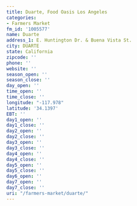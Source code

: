 ```yaml
---
title: Duarte, Food Oasis Los Angeles
categories:
- Farmers Market
fm_id: '1005577'
name: Duarte
address_1: E. Huntington Dr. & Buena Vista St.
city: DUARTE
state: California
zipcode: ''
phone: ''
website: ''
season_open: ''
season_close: ''
day_open: ''
time_open: ''
time_close: ''
longitude: "-117.978"
latitude: '34.1397'
EBT: ''
day1_open: ''
day1_close: ''
day2_open: ''
day2_close: ''
day3_open: ''
day3_close: ''
day4_open: ''
day4_close: ''
day5_open: ''
day5_close: ''
day6_open: ''
day7_open: ''
day7_close: ''
uri: "/farmers-market/duarte/"
---
```



